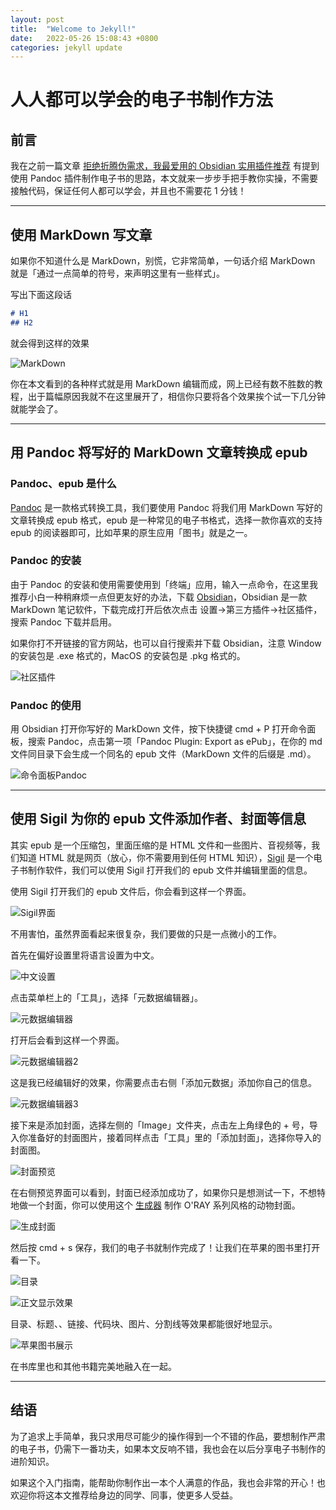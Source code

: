 ```yaml
---
layout: post
title:  "Welcome to Jekyll!"
date:   2022-05-26 15:08:43 +0800
categories: jekyll update
---
```

# 人人都可以学会的电子书制作方法
## 前言

我在之前一篇文章 [拒绝折腾伪需求，我最爱用的 Obsidian 实用插件推荐](https://sspai.com/post/72426) 有提到使用 Pandoc 插件制作电子书的思路，本文就来一步步手把手教你实操，不需要接触代码，保证任何人都可以学会，并且也不需要花 1 分钱！

---

## 使用 MarkDown 写文章

如果你不知道什么是 MarkDown，别慌，它非常简单，一句话介绍 MarkDown 就是「通过一点简单的符号，来声明这里有一些样式」。

写出下面这段话

```markdown
# H1
## H2
```

就会得到这样的效果

![MarkDown](https://tangxizhou-1306036558.cos.ap-beijing.myqcloud.com/uPic/MarkDown.png)

你在本文看到的各种样式就是用 MarkDown 编辑而成，网上已经有数不胜数的教程，出于篇幅原因我就不在这里展开了，相信你只要将各个效果挨个试一下几分钟就能学会了。

---

## 用 Pandoc 将写好的 MarkDown 文章转换成 epub

### Pandoc、epub 是什么

[Pandoc](https://pandoc.org) 是一款格式转换工具，我们要使用 Pandoc 将我们用 MarkDown 写好的文章转换成 epub 格式，epub 是一种常见的电子书格式，选择一款你喜欢的支持 epub 的阅读器即可，比如苹果的原生应用「图书」就是之一。

### Pandoc 的安装

由于 Pandoc 的安装和使用需要使用到「终端」应用，输入一点命令，在这里我推荐小白一种稍麻烦一点但更友好的办法，下载 [Obsidian](https://obsidian.md)，Obsidian 是一款 MarkDown 笔记软件，下载完成打开后依次点击 设置->第三方插件->社区插件，搜索 Pandoc 下载并启用。

如果你打不开链接的官方网站，也可以自行搜索并下载 Obsidian，注意 Window 的安装包是 .exe 格式的，MacOS 的安装包是 .pkg 格式的。

![社区插件](https://tangxizhou-1306036558.cos.ap-beijing.myqcloud.com/uPic/社区插件.png)

### Pandoc 的使用

用 Obsidian 打开你写好的 MarkDown 文件，按下快捷键 cmd + P 打开命令面板，搜索 Pandoc，点击第一项「Pandoc Plugin: Export as ePub」，在你的 md 文件同目录下会生成一个同名的 epub 文件（MarkDown 文件的后缀是 .md）。

![命令面板Pandoc](https://tangxizhou-1306036558.cos.ap-beijing.myqcloud.com/uPic/命令面板Pandoc.png)

---

## 使用 Sigil 为你的 epub 文件添加作者、封面等信息

其实 epub 是一个压缩包，里面压缩的是 HTML 文件和一些图片、音视频等，我们知道 HTML 就是网页（放心，你不需要用到任何 HTML 知识），[Sigil](https://sigil-ebook.com) 是一个电子书制作软件，我们可以使用 Sigil 打开我们的 epub 文件并编辑里面的信息。

使用 Sigil 打开我们的 epub 文件后，你会看到这样一个界面。

![Sigil界面](https://tangxizhou-1306036558.cos.ap-beijing.myqcloud.com/uPic/Sigil界面.png)

不用害怕，虽然界面看起来很复杂，我们要做的只是一点微小的工作。

首先在偏好设置里将语言设置为中文。

![中文设置](https://tangxizhou-1306036558.cos.ap-beijing.myqcloud.com/uPic/中文设置.png)

点击菜单栏上的「工具」，选择「元数据编辑器」。

![元数据编辑器](https://tangxizhou-1306036558.cos.ap-beijing.myqcloud.com/uPic/元数据编辑器.png)

打开后会看到这样一个界面。

![元数据编辑器2](https://tangxizhou-1306036558.cos.ap-beijing.myqcloud.com/uPic/元数据编辑器2.png)

这是我已经编辑好的效果，你需要点击右侧「添加元数据」添加你自己的信息。

![元数据编辑器3](https://tangxizhou-1306036558.cos.ap-beijing.myqcloud.com/uPic/元数据编辑器3.png)

接下来是添加封面，选择左侧的「Image」文件夹，点击左上角绿色的 + 号，导入你准备好的封面图片，接着同样点击「工具」里的「添加封面」，选择你导入的封面图。

![封面预览](https://tangxizhou-1306036558.cos.ap-beijing.myqcloud.com/uPic/封面预览.png)

在右侧预览界面可以看到，封面已经添加成功了，如果你只是想测试一下，不想特地做一个封面，你可以使用这个 [生成器](https://orly.nanmu.me) 制作 O'RAY 系列风格的动物封面。

![生成封面](https://tangxizhou-1306036558.cos.ap-beijing.myqcloud.com/uPic/生成封面.jpeg)

然后按 cmd + s 保存，我们的电子书就制作完成了！让我们在苹果的图书里打开看一下。

![目录](https://tangxizhou-1306036558.cos.ap-beijing.myqcloud.com/uPic/目录.png)

![正文显示效果](https://tangxizhou-1306036558.cos.ap-beijing.myqcloud.com/uPic/正文显示效果.png)

目录、标题、、链接、代码块、图片、分割线等效果都能很好地显示。

![苹果图书展示](https://tangxizhou-1306036558.cos.ap-beijing.myqcloud.com/uPic/苹果图书展示.png)

在书库里也和其他书籍完美地融入在一起。

---

## 结语

为了追求上手简单，我只求用尽可能少的操作得到一个不错的作品，要想制作严肃的电子书，仍需下一番功夫，如果本文反响不错，我也会在以后分享电子书制作的进阶知识。

如果这个入门指南，能帮助你制作出一本个人满意的作品，我也会非常的开心！也欢迎你将这本文推荐给身边的同学、同事，使更多人受益。

[jekyll-docs]: https://jekyllrb.com/docs/home
[jekyll-gh]:   https://github.com/jekyll/jekyll
[jekyll-talk]: https://talk.jekyllrb.com/
